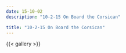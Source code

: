 ```yaml
---
date: 15-10-02
description: "10-2-15 On Board the Corsican"

title: "10-2-15 On Board the Corsican"
---
```

{{< gallery >}}
